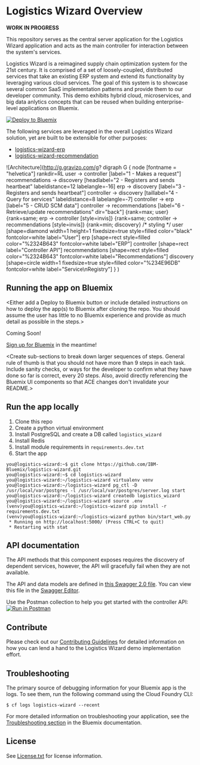 # Logistics Wizard Overview

**WORK IN PROGRESS**

This repository serves as the central server application for the Logistics Wizard application and acts as the main controller for interaction between the system's services.

Logistics Wizard is a reimagined supply chain optimization system for the 21st century. It is comprised of a set of loosely-coupled, distributed services that take an existing ERP system and extend its functionality by leveraging various cloud services. The goal of this system is to showcase several common SaaS implementation patterns and provide them to our developer community. This demo exhibits hybrid cloud, microservices, and big data anlytics concepts that can be reused when building enterprise-level applications on Bluemix.

[![Deploy to Bluemix](https://bluemix.net/deploy/button.png)](https://bluemix.net/deploy?repository=https://github.com/IBM-Bluemix/logistics-wizard.git)

The following services are leveraged in the overall Logistics Wizard solution, yet are built to be extensible for other purposes:

* [logistics-wizard-erp](https://github.com/IBM-Bluemix/logistics-wizard-erp)
* [logistics-wizard-recommendation](https://github.com/IBM-Bluemix/logistics-wizard-recommendation)

![Architecture](http://g.gravizo.com/g?
  digraph G {
    node [fontname = "helvetica"]
    rankdir=RL
    user -> controller [label="1 - Makes a request"]
    recommendations -> discovery [headlabel="2 - Registers and sends heartbeat" labeldistance=12 labelangle=-16]
    erp -> discovery [label="3 - Registers and sends heartbeat"]
    controller -> discovery [taillabel="4 - Query for services" labeldistance=8 labelangle=-7]
    controller -> erp [label="5 - CRUD SCM data"]
    controller -> recommendations [label="6 - Retrieve/update recommendations" dir="back"]
    {rank=max; user}
    {rank=same; erp -> controller [style=invis]}
    {rank=same; controller -> recommendations [style=invis]}
    {rank=min; discovery}
    /* styling */
    user [shape=diamond width=1 height=1 fixedsize=true style=filled color="black" fontcolor=white label="User"]
    erp [shape=rect style=filled color="%2324B643" fontcolor=white label="ERP"]
    controller [shape=rect label="Controller API"]
    recommendations [shape=rect style=filled color="%2324B643" fontcolor=white label="Recommendations"]
    discovery [shape=circle width=1 fixedsize=true style=filled color="%234E96DB" fontcolor=white label="Service\\nRegistry"]
  }
)

## Running the app on Bluemix
<Either add a Deploy to Bluemix button or include detailed instructions on how to deploy the app(s) to Bluemix after cloning the repo. You should assume the user has little to no Bluemix experience and provide as much detail as possible in the steps.>

Coming Soon!

[Sign up for Bluemix][bluemix_signup_url] in the meantime!

<Create sub-sections to break down larger sequences of steps. General rule of thumb is that you should not have more than 9 steps in each task. Include sanity checks, or ways for the developer to confirm what they have done so far is correct, every 20 steps. Also, avoid directly referencing the Bluemix UI components so that ACE changes don't invalidate your README.>

## Run the app locally

1. Clone this repo
2. Create a python virtual environment
3. Install PostgreSQL and create a DB called `logistics_wizard`
4. Install Redis
4. Install module requirements in `requirements.dev.txt`
5. Start the app

~~~~
you@logistics-wizard:~$ git clone https://github.com/IBM-Bluemix/logistics-wizard.git
you@logistics-wizard:~$ cd logistics-wizard
you@logistics-wizard:~/logistics-wizard virtualenv venv
you@logistics-wizard:~/logistics-wizard pg_ctl -D /usr/local/var/postgres -l /usr/local/var/postgres/server.log start
you@logistics-wizard:~/logistics-wizard createdb logistics_wizard
you@logistics-wizard:~/logistics-wizard source .env
(venv)you@logistics-wizard:~/logistics-wizard pip install -r requirements.dev.txt
(venv)you@logistics-wizard:~/logistics-wizard python bin/start_web.py
 * Running on http://localhost:5000/ (Press CTRL+C to quit)
 * Restarting with stat
~~~~

## API documentation
The API methods that this component exposes requires the discovery of dependent services, however, the API will gracefully fail when they are not available.

The API and data models are defined in [this Swagger 2.0 file](swagger.yaml). You can view this file in the [Swagger Editor](http://editor.swagger.io/#/?import=https://raw.githubusercontent.com/IBM-Bluemix/logistics-wizard/master/swagger.yaml).

Use the Postman collection to help you get started with the controller API:  
[![Run in Postman](https://run.pstmn.io/button.svg)](https://app.getpostman.com/run-collection/b39a8c0ce27371fbd972)

## Contribute
Please check out our [Contributing Guidelines](.github/CONTRIBUTING.md) for detailed information on how you can lend a hand to the Logistics Wizard demo implementation effort.

## Troubleshooting

The primary source of debugging information for your Bluemix app is the logs. To see them, run the following command using the Cloud Foundry CLI:

  ```
  $ cf logs logistics-wizard --recent
  ```
For more detailed information on troubleshooting your application, see the [Troubleshooting section](https://www.ng.bluemix.net/docs/troubleshoot/tr.html) in the Bluemix documentation.

## License

See [License.txt](License.txt) for license information.

[bluemix_signup_url]: http://ibm.biz/logistics-wizard-signup